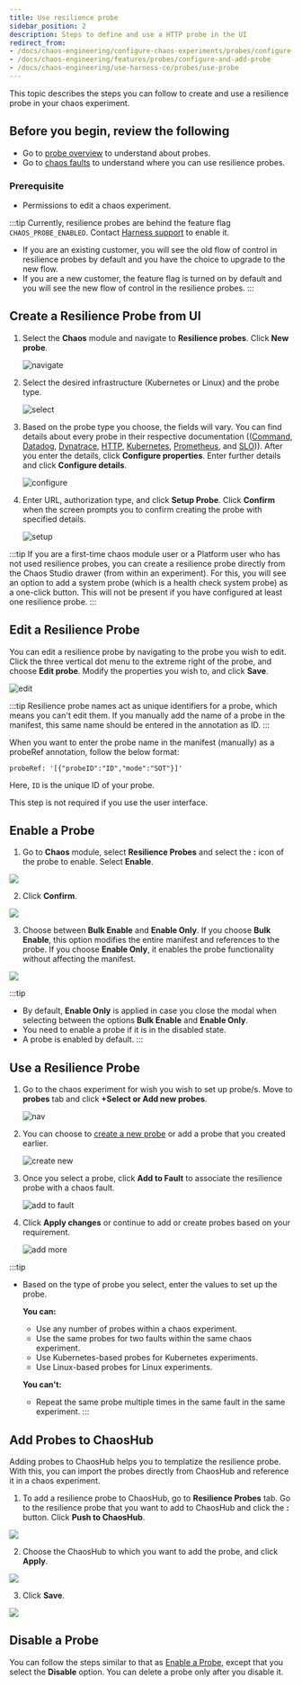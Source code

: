 ```yaml
---
title: Use resilience probe
sidebar_position: 2
description: Steps to define and use a HTTP probe in the UI
redirect_from:
- /docs/chaos-engineering/configure-chaos-experiments/probes/configure-and-add-probe
- /docs/chaos-engineering/features/probes/configure-and-add-probe
- /docs/chaos-engineering/use-harness-ce/probes/use-probe
---
```


This topic describes the steps you can follow to create and use a resilience probe in your chaos experiment.

## Before you begin, review the following

- Go to [probe overview](/docs/chaos-engineering/concepts/explore-concepts/resilience-probes/) to understand about probes.
- Go to [chaos faults](/docs/chaos-engineering/use-harness-ce/chaos-faults/) to understand where you can use resilience probes.

### Prerequisite
- Permissions to edit a chaos experiment.

:::tip
Currently, resilience probes are behind the feature flag `CHAOS_PROBE_ENABLED`. Contact [Harness support](mailto:support@harness.io) to enable it.
- If you are an existing customer, you will see the old flow of control in resilience probes by default and you have the choice to upgrade to the new flow.
- If you are a new customer, the feature flag is turned on by default and you will see the new flow of control in the resilience probes.
:::

## Create a Resilience Probe from UI

1. Select the **Chaos** module and navigate to **Resilience probes**. Click **New probe**.

    ![navigate](./static/use-probe/res-probe-1.png)

2. Select the desired infrastructure (Kubernetes or Linux) and the probe type.

    ![select](./static/use-probe/select-3.png)

3. Based on the probe type you choose, the fields will vary. You can find details about every probe in their respective documentation (([Command](/docs/chaos-engineering/concepts/explore-concepts/resilience-probes/cmd-probe), [Datadog](/docs/chaos-engineering/concepts/explore-concepts/resilience-probes/datadog-probe), [Dynatrace](/docs/chaos-engineering/concepts/explore-concepts/resilience-probes/dynatrace-probe), [HTTP](/docs/chaos-engineering/concepts/explore-concepts/resilience-probes/http-probe), [Kubernetes](/docs/chaos-engineering/concepts/explore-concepts/resilience-probes/k8s-probe), [Prometheus](/docs/chaos-engineering/concepts/explore-concepts/resilience-probes/prom-probe), and [SLO](/docs/chaos-engineering/concepts/explore-concepts/resilience-probes/slo-probe))). After you enter the details, click **Configure properties**. Enter further details and click **Configure details**.

    ![configure](./static/use-probe/configure-5.png)

5. Enter URL, authorization type, and click **Setup Probe**. Click **Confirm** when the screen prompts you to confirm creating the probe with specified details.

    ![setup](./static/use-probe/setup-6.png)

:::tip
If you are a first-time chaos module user or a Platform user who has not used resilience probes, you can create a resilience probe directly from the Chaos Studio drawer (from within an experiment). For this, you will see an option to add a system probe (which is a health check system probe) as a one-click button. This will not be present if you have configured at least one resilience probe.
:::

## Edit a Resilience Probe

You can edit a resilience probe by navigating to the probe you wish to edit. Click the three vertical dot menu to the extreme right of the probe, and choose **Edit probe**. Modify the properties you wish to, and click **Save**.

  ![edit](./static/use-probe/edit-probe.png)

:::tip
Resilience probe names act as unique identifiers for a probe, which means you can't edit them. If you manually add the name of a probe in the manifest, this same name should be entered in the annotation as ID.
:::

When you want to enter the probe name in the manifest (manually) as a probeRef annotation, follow the below format:

```
probeRef: '[{"probeID":"ID","mode":"SOT"}]'
```
Here, `ID` is the unique ID of your probe.

This step is not required if you use the user interface.

## Enable a Probe

1. Go to **Chaos** module, select **Resilience Probes** and select the **:** icon of the probe to enable. Select **Enable**.

  ![](./static/use-probe/enable-1.png)

2. Click **Confirm**.

  ![](./static/use-probe/enable-2.png)

3. Choose between **Bulk Enable** and **Enable Only**. If you choose **Bulk Enable**, this option modifies the entire manifest and references to the probe. If you choose **Enable Only**, it enables the probe functionality without affecting the manifest.

  ![](./static/use-probe/enable-3.png)

:::tip
- By default, **Enable Only** is applied in case you close the modal when selecting between the options **Bulk Enable** and **Enable Only**.
- You need to enable a probe if it is in the disabled state.
- A probe is enabled by default.
:::

## Use a Resilience Probe

1. Go to the chaos experiment for wish you wish to set up probe/s. Move to **probes** tab and click **+Select or Add new probes**.

    ![nav](./static/use-probe/select-1.png)

2. You can choose to [create a new probe](#create-a-resilience-probe-from-ui) or add a probe that you created earlier.

    ![create new](./static/use-probe/select-new-2.png)

3. Once you select a probe, click **Add to Fault** to associate the resilience probe with a chaos fault.

    ![add to fault](./static/use-probe/add-to-fault-3.png)

4. Click **Apply changes** or continue to add or create probes based on your requirement.

    ![add more](./static/use-probe/add-more-4.png)

:::tip
- Based on the type of probe you select, enter the values to set up the probe.

	**You can:**
	- Use any number of probes within a chaos experiment.
	- Use the same probes for two faults within the same chaos experiment.
	- Use Kubernetes-based probes for Kubernetes experiments.
	- Use Linux-based probes for Linux experiments.

	**You can't:**
	- Repeat the same probe multiple times in the same fault in the same experiment.
:::

## Add Probes to ChaosHub

Adding probes to ChaosHub helps you to templatize the resilience probe. With this, you can import the probes directly from ChaosHub and reference it in a chaos experiment.

1. To add a resilience probe to ChaosHub, go to **Resilience Probes** tab. Go to the resilience probe that you want to add to ChaosHub and click the **:** button. Click **Push to ChaosHub**.

  ![](./static/use-probe/push-to-hub.png)

2. Choose the ChaosHub to which you want to add the probe, and click **Apply**.

  ![](./static/use-probe/apply-hub.png)

3. Click **Save**.

  ![](./static/use-probe/save-to-hub.png)


## Disable a Probe

You can follow the steps similar to that as [Enable a Probe](#enable-a-probe), except that you select the **Disable** option. You can delete a probe only after you disable it.